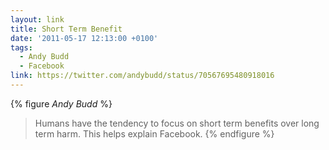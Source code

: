 ```yaml
---
layout: link
title: Short Term Benefit
date: '2011-05-17 12:13:00 +0100'
tags:
  - Andy Budd
  - Facebook
link: https://twitter.com/andybudd/status/70567695480918016
---
```

{% figure <cite>Andy Budd</cite> %}
> Humans have the tendency to focus on short term benefits over long term harm. This helps explain Facebook.
{% endfigure %}